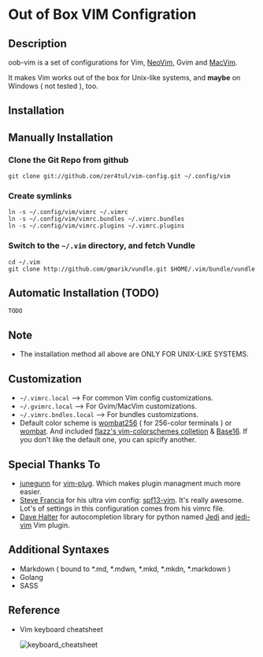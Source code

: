 # Out of Box VIM Configration

## Description

oob-vim is a set of configurations for Vim, [NeoVim][Neovim], Gvim and [MacVim].

It makes Vim works out of the box for Unix-like systems, and **maybe** on Windows ( not tested ), too.

## Installation

## Manually Installation

### Clone the Git Repo from github

    git clone git://github.com/zer4tul/vim-config.git ~/.config/vim

### Create symlinks

    ln -s ~/.config/vim/vimrc ~/.vimrc
    ln -s ~/.config/vim/vimrc.bundles ~/.vimrc.bundles
    ln -s ~/.config/vim/vimrc.plugins ~/.vimrc.plugins

### Switch to the `~/.vim` directory, and fetch Vundle

    cd ~/.vim
    git clone http://github.com/gmarik/vundle.git $HOME/.vim/bundle/vundle

## Automatic Installation (TODO)

    TODO

## Note

* The installation method all above are ONLY FOR UNIX-LIKE SYSTEMS.

## Customization

* `~/.vimrc.local` --> For common Vim config customizations.
* `~/.gvimrc.local` --> For Gvim/MacVim customizations.
* `~/.vimrc.bndles.local` --> For bundles customizations.
* Default color scheme is [wombat256][wombat256] ( for 256-color terminals ) or [wombat][wombat]. And included [flazz's vim-colorschemes colletion][flazz's vim-colorschemes colletion] & [Base16][Base16]. If you don't like the default one, you can spicify another.

## Special Thanks To

* [junegunn][junegunn] for [vim-plug][vim-plug]. Which makes plugin managment much more easier.
* [Steve Francia][Steve Francia] for his ultra vim config: [spf13-vim][spf13-vim]. It's really awesome. Lot's of settings in this configuration comes from his vimrc file.
* [Dave Halter][Dave Halter] for autocompletion library for python named [Jedi][Jedi] and [jedi-vim][jedi-vim] Vim plugin.

## Additional Syntaxes

* Markdown ( bound to \*.md, \*.mdwn, \*.mkd, \*.mkdn, \*.markdown )
* Golang
* SASS

## Reference

* Vim keyboard cheatsheet

  ![keyboard_cheatsheet](http://idarkside.org/images/vi-vim-cheat-sheet.svg)

[Neovim]:https://neovim.io
[MacVim]:http://macvim.org
[Base16]: https://github.com/chriskempson/base16-vim
[wombat256]: http://www.vim.org/scripts/script.php?script_id=2465
[wombat]: http://www.vim.org/scripts/script.php?script_id=1778
[flazz's vim-colorschemes colletion]: https://github.com/flazz/vim-colorschemes
[junegunn]: https://github.com/junegunn
[vim-plug]:https://github.com/junegunn/vim-plug
[Steve Francia]: http://spf13.com/
[spf13-vim]: https://github.com/spf13/spf13-vim
[Dave Halter]: http://jedidjah.ch
[Jedi]: https://github.com/davidhalter/jedi
[jedi-vim]: https://github.com/davidhalter/jedi-vim
